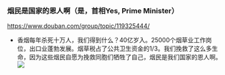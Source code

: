 ### 烟民是国家的恩人啊（是，首相Yes, Prime Minister）
https://www.douban.com/group/topic/119325444/
- 香烟每年杀死十万人，我们得到什么？40亿岁入。25000个烟草业工作岗位，出口业蓬勃发展。烟草税占了公共卫生资金的1/3。我们挽救了这么多生命，因为这些烟民自愿为挽救同胞们牺牲了自己，烟民是我们国家的恩人啊。
![](https://img3.doubanio.com/view/group_topic/l/public/p124027415.webp)